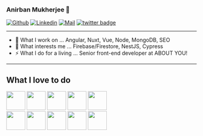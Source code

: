 ### Anirban Mukherjee 👋  
[![Github](https://img.shields.io/github/followers/anirbmuk?label=Follow&style=social)](https://github.com/anirbmuk)
[![Linkedin](https://img.shields.io/badge/-Anirban%20Mukherjee-121212?style=flat-square&logo=linkedin&logoColor=white&link=)](https://www.linkedin.com/in/anirbmuk)
[![Mail](https://img.shields.io/badge/-anirban.mjee@gmail.com-grey?style=flat-square&logo=gmail&logoColor=red&link=)](mailto:anirban.mjee@gmail.com)
[![twitter badge](https://img.shields.io/badge/-anirbmuk-121212?style=flat-square&logo=twitter)](https://twitter.com/anirbmuk)

- - - -

- 🔭 What I work on ... Angular, Nuxt, Vue, Node, MongoDB, SEO  
- 🌱 What interests me ... Firebase/Firestore, NestJS, Cypress  
- ⚡ What I do for a living ... Senior front-end developer at ABOUT YOU!  

- - - -  

## What I love to do  
<code><img height="50" src="https://www.vectorlogo.zone/logos/angular/angular-ar21.svg"></code>
<code><img height="50" src="https://www.vectorlogo.zone/logos/firebase/firebase-ar21.svg"></code>
<code><img height="50" src="https://www.vectorlogo.zone/logos/javascript/javascript-ar21.svg"></code>
<code><img height="50" src="https://www.vectorlogo.zone/logos/nuxtjs/nuxtjs-ar21.svg"></code>
<code><img height="50" src="https://www.vectorlogo.zone/logos/vuejs/vuejs-ar21.svg"></code>  
<code><img height="50" src="https://www.vectorlogo.zone/logos/mongodb/mongodb-ar21.svg"></code>
<code><img height="50" src="https://www.vectorlogo.zone/logos/nodejs/nodejs-horizontal.svg"></code>
<code><img height="50" src="https://www.vectorlogo.zone/logos/nestjs/nestjs-ar21.svg"></code>
<code><img height="50" src="https://www.vectorlogo.zone/logos/google_cloud/google_cloud-ar21.svg"></code>
<code><img height="50" src="https://www.vectorlogo.zone/logos/gitlab/gitlab-ar21.svg"></code>
